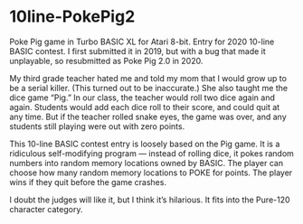 # 10line-PokePig2
Poke Pig game in Turbo BASIC XL for Atari 8-bit. Entry for 2020 10-line BASIC contest.
I first submitted it in 2019, but with a bug that made it unplayable, so resubmitted as Poke Pig 2.0 in 2020.

My third grade teacher hated me and told my mom that I would grow up to be a serial killer. (This turned out to be inaccurate.) She also taught me the dice game “Pig.” In our class, the teacher would roll two dice again and again. Students would add each dice roll to their score, and could quit at any time. But if the teacher rolled snake eyes, the game was over, and any students still playing were out with zero points.

This 10-line BASIC contest entry is loosely based on the Pig game. It is a ridiculous self-modifying program — instead of rolling dice, it pokes random numbers into random memory locations owned by BASIC. The player can choose how many random memory locations to POKE for points. The player wins if they quit before the game crashes.

I doubt the judges will like it, but I think it’s hilarious. It fits into the Pure-120 character category.
